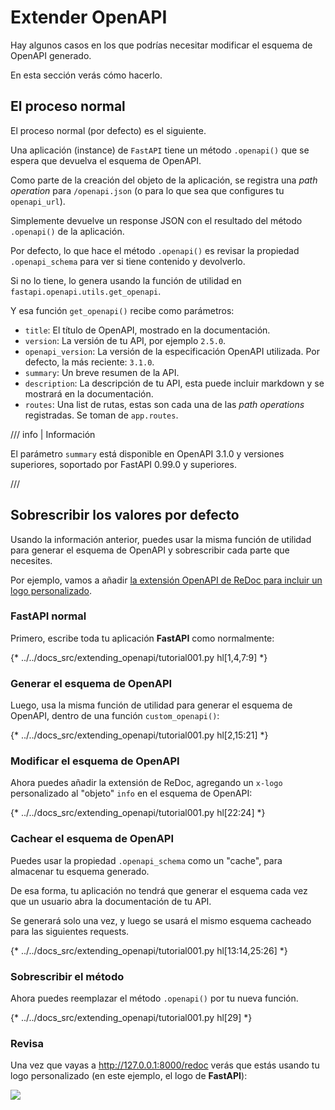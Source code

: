 # Extender OpenAPI

Hay algunos casos en los que podrías necesitar modificar el esquema de OpenAPI generado.

En esta sección verás cómo hacerlo.

## El proceso normal

El proceso normal (por defecto) es el siguiente.

Una aplicación (instance) de `FastAPI` tiene un método `.openapi()` que se espera que devuelva el esquema de OpenAPI.

Como parte de la creación del objeto de la aplicación, se registra una *path operation* para `/openapi.json` (o para lo que sea que configures tu `openapi_url`).

Simplemente devuelve un response JSON con el resultado del método `.openapi()` de la aplicación.

Por defecto, lo que hace el método `.openapi()` es revisar la propiedad `.openapi_schema` para ver si tiene contenido y devolverlo.

Si no lo tiene, lo genera usando la función de utilidad en `fastapi.openapi.utils.get_openapi`.

Y esa función `get_openapi()` recibe como parámetros:

* `title`: El título de OpenAPI, mostrado en la documentación.
* `version`: La versión de tu API, por ejemplo `2.5.0`.
* `openapi_version`: La versión de la especificación OpenAPI utilizada. Por defecto, la más reciente: `3.1.0`.
* `summary`: Un breve resumen de la API.
* `description`: La descripción de tu API, esta puede incluir markdown y se mostrará en la documentación.
* `routes`: Una list de rutas, estas son cada una de las *path operations* registradas. Se toman de `app.routes`.

/// info | Información

El parámetro `summary` está disponible en OpenAPI 3.1.0 y versiones superiores, soportado por FastAPI 0.99.0 y superiores.

///

## Sobrescribir los valores por defecto

Usando la información anterior, puedes usar la misma función de utilidad para generar el esquema de OpenAPI y sobrescribir cada parte que necesites.

Por ejemplo, vamos a añadir <a href="https://github.com/Rebilly/ReDoc/blob/master/docs/redoc-vendor-extensions.md#x-logo" class="external-link" target="_blank">la extensión OpenAPI de ReDoc para incluir un logo personalizado</a>.

### **FastAPI** normal

Primero, escribe toda tu aplicación **FastAPI** como normalmente:

{* ../../docs_src/extending_openapi/tutorial001.py hl[1,4,7:9] *}

### Generar el esquema de OpenAPI

Luego, usa la misma función de utilidad para generar el esquema de OpenAPI, dentro de una función `custom_openapi()`:

{* ../../docs_src/extending_openapi/tutorial001.py hl[2,15:21] *}

### Modificar el esquema de OpenAPI

Ahora puedes añadir la extensión de ReDoc, agregando un `x-logo` personalizado al "objeto" `info` en el esquema de OpenAPI:

{* ../../docs_src/extending_openapi/tutorial001.py hl[22:24] *}

### Cachear el esquema de OpenAPI

Puedes usar la propiedad `.openapi_schema` como un "cache", para almacenar tu esquema generado.

De esa forma, tu aplicación no tendrá que generar el esquema cada vez que un usuario abra la documentación de tu API.

Se generará solo una vez, y luego se usará el mismo esquema cacheado para las siguientes requests.

{* ../../docs_src/extending_openapi/tutorial001.py hl[13:14,25:26] *}

### Sobrescribir el método

Ahora puedes reemplazar el método `.openapi()` por tu nueva función.

{* ../../docs_src/extending_openapi/tutorial001.py hl[29] *}

### Revisa

Una vez que vayas a <a href="http://127.0.0.1:8000/redoc" class="external-link" target="_blank">http://127.0.0.1:8000/redoc</a> verás que estás usando tu logo personalizado (en este ejemplo, el logo de **FastAPI**):

<img src="/img/tutorial/extending-openapi/image01.png">

